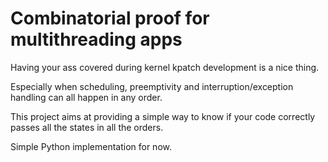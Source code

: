# Combinatorial proof for multithreading apps

Having your ass covered during kernel kpatch development is a nice thing.

Especially when scheduling, preemptivity and interruption/exception handling
can all happen in any order.

This project aims at providing a simple way to know if your code correctly
passes all the states in all the orders.

Simple Python implementation for now.
